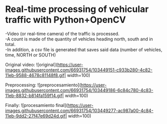 
# Real-time processing of vehicular traffic with Python+OpenCV

-Video (or real-time camera) of the traffic is processed. <br/>
-A count is made of the quantity of vehicles heading north, south and in total. <br/>
-In addition, a csv file is generated that saves said data (number of vehicles, time, NORTH or SOUTH) <br/>


Original video:
![original](https://user-images.githubusercontent.com/66931754/103449151-c933b280-4c82-11eb-9588-4678c81148f8.gif| width=100)


Preprocessing:
![preprocesamiento](https://user-images.githubusercontent.com/66931754/103449186-6c84c780-4c83-11eb-8832-b814fa159f14.gif| width=100)


Finally:
![procesamiento final](https://user-images.githubusercontent.com/66931754/103449277-ac987a00-4c84-11eb-9dd2-27f47e69d24d.gif| width=100)

